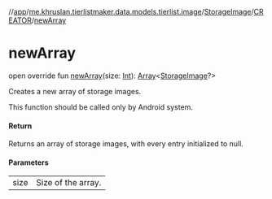 //[app](../../../../index.md)/[me.khruslan.tierlistmaker.data.models.tierlist.image](../../index.md)/[StorageImage](../index.md)/[CREATOR](index.md)/[newArray](new-array.md)

# newArray

open override fun [newArray](new-array.md)(size: [Int](https://kotlinlang.org/api/latest/jvm/stdlib/kotlin/-int/index.html)): [Array](https://kotlinlang.org/api/latest/jvm/stdlib/kotlin/-array/index.html)&lt;[StorageImage](../index.md)?&gt;

Creates a new array of storage images.

This function should be called only by Android system.

#### Return

Returns an array of storage images, with every entry initialized to null.

#### Parameters

| | |
|---|---|
| size | Size of the array. |
